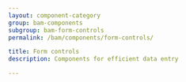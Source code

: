 ```yaml
---
layout: component-category
group: bam-components
subgroup: bam-form-controls
permalink: /bam/components/form-controls/

title: Form controls
description: Components for efficient data entry

---
```

